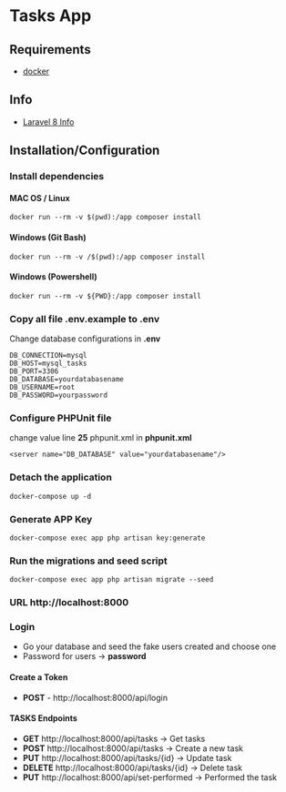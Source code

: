 # Tasks App

## Requirements

- [docker](https://www.docker.com/products/docker-desktop)

## Info
- [Laravel 8 Info](https://laravel.com/docs/8.x/installation)

## Installation/Configuration

### Install dependencies
#### MAC OS / Linux
```
docker run --rm -v $(pwd):/app composer install
```
#### Windows (Git Bash)
```
docker run --rm -v /$(pwd):/app composer install
```
#### Windows (Powershell)
```
docker run --rm -v ${PWD}:/app composer install
```

### Copy all file .env.example to .env

Change database configurations in **.env**

```
DB_CONNECTION=mysql
DB_HOST=mysql_tasks
DB_PORT=3306
DB_DATABASE=yourdatabasename
DB_USERNAME=root
DB_PASSWORD=yourpassword
```

### Configure PHPUnit file
change value line **25** phpunit.xml in **phpunit.xml**

```
<server name="DB_DATABASE" value="yourdatabasename"/>
```


### Detach the application

```
docker-compose up -d
```

### Generate APP Key
```
docker-compose exec app php artisan key:generate
```
### Run the migrations and seed script
```
docker-compose exec app php artisan migrate --seed
```
### URL http://localhost:8000
### Login
- Go your database and seed the fake users created and choose one
- Password for users -> **password**

#### Create a Token
- **POST** - http://localhost:8000/api/login

#### TASKS Endpoints
- **GET** http://localhost:8000/api/tasks -> Get tasks
- **POST** http://localhost:8000/api/tasks -> Create a new task
- **PUT** http://localhost:8000/api/tasks/{id} -> Update task
- **DELETE** http://localhost:8000/api/tasks/{id} -> Delete task
- **PUT** http://localhost:8000/api/set-performed -> Performed the task



